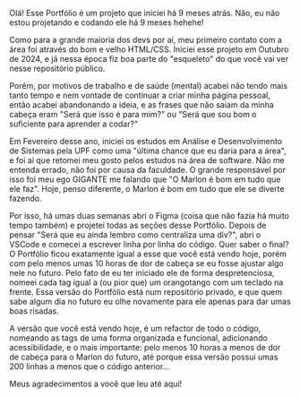 Olá! Esse Portfólio é um projeto que iniciei há 9 meses atrás. Não, eu não estou projetando e codando ele há 9 meses hehehe!

Como para a grande maioria dos devs por aí, meu primeiro contato com a área foi através do bom e velho HTML/CSS. Iniciei esse projeto em Outubro de 2024, e já nessa época fiz boa parte do "esqueleto" do que você vai ver nesse repositório público.

Porém, por motivos de trabalho e de saúde (mental) acabei não tendo mais tanto tempo e nem vontade de continuar a criar minha página pessoal, então acabei abandonando a ideia, e as frases que não saiam da minha cabeça eram "Será que isso é para mim?" ou "Será que sou bom o suficiente para aprender a codar?"

Em Fevereiro desse ano, iniciei os estudos em Análise e Desenvolvimento de Sistemas pela UPF como uma "última chance que eu daria para a área", e foi aí que retomei meu gosto pelos estudos na área de software. Não me entenda errado, não foi por causa da faculdade. O grande responsável por isso foi meu ego GIGANTE me falando que "O Marlon é bom em tudo que ele faz". Hoje, penso diferente, o Marlon é bom em tudo que ele se diverte fazendo.

Por isso, há umas duas semanas abri o Figma (coisa que não fazia há muito tempo também) e projetei todas as seções desse Portfólio. Depois de pensar "Será que eu ainda lembro como centraliza uma div?", abri o VSCode e comecei a escrever linha por linha do código. Quer saber o final? O Portfólio ficou exatamente igual a esse que você está vendo hoje, porém com pelo menos umas 10 horas de dor de cabeça se eu fosse ajustar algo nele no futuro. Pelo fato de eu ter iniciado ele de forma despretenciosa, nomeei cada tag igual a (ou pior que) um orangotango com um teclado na frente. Essa versão do Portfólio está num repositório privado, e que quem sabe algum dia no futuro eu olhe novamente para ele apenas para dar umas boas risadas.

A versão que você está vendo hoje, é um refactor de todo o código, nomeando as tags de uma forma organizada e funcional, adicionando acessibilidade, e o mais importante: pelo menos 10 horas a menos de dor de cabeça para o Marlon do futuro, até porque essa versão possui umas 200 linhas a menos que o código anterior...

Meus agradecimentos a você que leu até aqui!